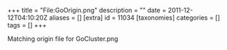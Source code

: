 +++
title = "File:GoOrigin.png"
description = ""
date = 2011-12-12T04:10:20Z
aliases = []
[extra]
id = 11034
[taxonomies]
categories = []
tags = []
+++

Matching origin file for GoCluster.png
